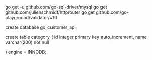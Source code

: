 go get -u github.com/go-sql-driver/mysql
go get github.com/julienschmidt/httprouter
go get github.com/go-playground/validator/v10

create database go_customer_api;

create table category
(
    id integer primary key auto_increment,
    name varchar(200) not null
    
) engine = INNODB;